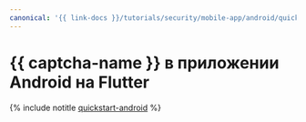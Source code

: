 ```yaml
---
canonical: '{{ link-docs }}/tutorials/security/mobile-app/android/quickstart-android-flutter'
---
```


# {{ captcha-name }} в приложении Android на Flutter

{% include notitle [quickstart-android](../../../../_tutorials/security/quickstart-android-flutter.md) %}